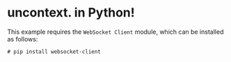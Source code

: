 # uncontext. in Python!

This example requires the `WebSocket Client` module, which can be installed as follows:

    # pip install websocket-client